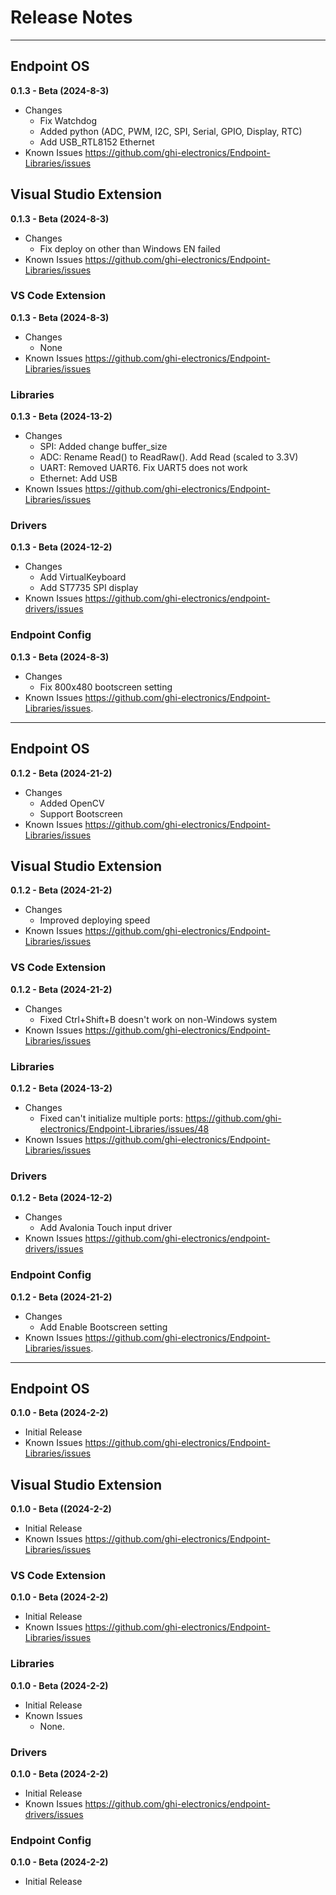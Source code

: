# Release Notes

---

## Endpoint OS

**0.1.3 - Beta (2024-8-3)**

- Changes
    - Fix Watchdog
	- Added python (ADC, PWM, I2C, SPI, Serial, GPIO, Display, RTC)
	- Add USB_RTL8152 Ethernet
- Known Issues
    https://github.com/ghi-electronics/Endpoint-Libraries/issues
	
## Visual Studio Extension

**0.1.3 - Beta (2024-8-3)**

- Changes
	- Fix deploy on other than Windows EN failed
- Known Issues
    https://github.com/ghi-electronics/Endpoint-Libraries/issues

### VS Code Extension

**0.1.3 - Beta (2024-8-3)**

- Changes
    - None
- Known Issues
    https://github.com/ghi-electronics/Endpoint-Libraries/issues

### Libraries

**0.1.3 - Beta (2024-13-2)**

- Changes
    - SPI: Added change buffer_size 
	- ADC: Rename Read() to ReadRaw(). Add Read (scaled to 3.3V)
	- UART: Removed UART6. Fix UART5 does not work
	- Ethernet: Add USB
- Known Issues
    https://github.com/ghi-electronics/Endpoint-Libraries/issues

### Drivers

**0.1.3 - Beta (2024-12-2)**

- Changes
    - Add VirtualKeyboard
	- Add ST7735 SPI display
- Known Issues
    https://github.com/ghi-electronics/endpoint-drivers/issues

### Endpoint Config

**0.1.3 - Beta (2024-8-3)**

- Changes
    - Fix 800x480 bootscreen setting
- Known Issues
    https://github.com/ghi-electronics/Endpoint-Libraries/issues.
	
---


## Endpoint OS

**0.1.2 - Beta (2024-21-2)**

- Changes
    - Added OpenCV
	- Support Bootscreen
- Known Issues
    https://github.com/ghi-electronics/Endpoint-Libraries/issues
	
## Visual Studio Extension

**0.1.2 - Beta (2024-21-2)**

- Changes
    - Improved deploying speed
- Known Issues
    https://github.com/ghi-electronics/Endpoint-Libraries/issues

### VS Code Extension

**0.1.2 - Beta (2024-21-2)**

- Changes
    - Fixed Ctrl+Shift+B doesn't work on non-Windows system
- Known Issues
    https://github.com/ghi-electronics/Endpoint-Libraries/issues

### Libraries

**0.1.2 - Beta (2024-13-2)**

- Changes
    - Fixed can't initialize multiple ports: https://github.com/ghi-electronics/Endpoint-Libraries/issues/48
- Known Issues
    https://github.com/ghi-electronics/Endpoint-Libraries/issues

### Drivers

**0.1.2 - Beta (2024-12-2)**

- Changes
    - Add Avalonia Touch input driver
- Known Issues
    https://github.com/ghi-electronics/endpoint-drivers/issues

### Endpoint Config

**0.1.2 - Beta (2024-21-2)**

- Changes
    - Add Enable Bootscreen setting
- Known Issues
    https://github.com/ghi-electronics/Endpoint-Libraries/issues.
	
---

## Endpoint OS

**0.1.0 - Beta (2024-2-2)**

- Initial Release
- Known Issues
    https://github.com/ghi-electronics/Endpoint-Libraries/issues

## Visual Studio Extension

**0.1.0 - Beta ((2024-2-2)**

- Initial Release
- Known Issues
    https://github.com/ghi-electronics/Endpoint-Libraries/issues

### VS Code Extension

**0.1.0 - Beta (2024-2-2)**

- Initial Release
- Known Issues
    https://github.com/ghi-electronics/Endpoint-Libraries/issues

### Libraries

**0.1.0 - Beta (2024-2-2)**

- Initial Release
- Known Issues
    - None.

### Drivers
	
**0.1.0 - Beta (2024-2-2)**

- Initial Release
- Known Issues
    https://github.com/ghi-electronics/endpoint-drivers/issues

### Endpoint Config

**0.1.0 - Beta (2024-2-2)**

- Initial Release

